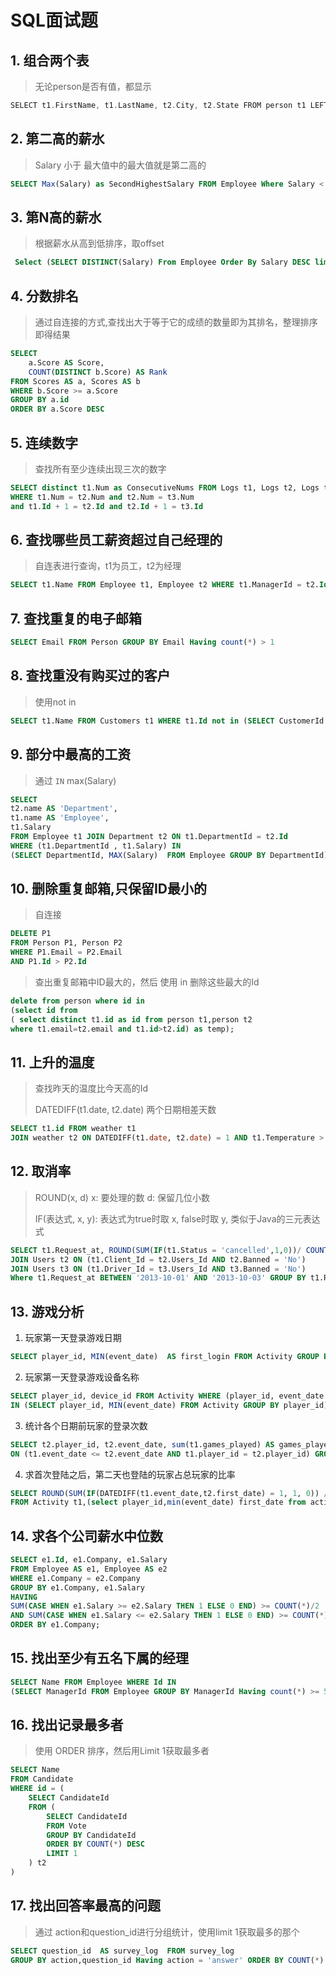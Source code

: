 # SQL面试题

## 1. 组合两个表
> 无论person是否有值，都显示
```go
SELECT t1.FirstName, t1.LastName, t2.City, t2.State FROM person t1 LEFT JOIN Address t2 ON t1.PersonId = t2.PersonId 
```

## 2. 第二高的薪水
> Salary 小于 最大值中的最大值就是第二高的
```sql
SELECT Max(Salary) as SecondHighestSalary FROM Employee Where Salary < (SELECT Max(Salary) FROM Employee)
```

## 3. 第N高的薪水
> 根据薪水从高到低排序，取offset
```sql
 Select (SELECT DISTINCT(Salary) From Employee Order By Salary DESC limit 1 OFFSET N) as NthHighestSalary
```

## 4. 分数排名
> 通过自连接的方式,查找出大于等于它的成绩的数量即为其排名，整理排序即得结果
```sql
SELECT 
    a.Score AS Score,
    COUNT(DISTINCT b.Score) AS Rank
FROM Scores AS a, Scores AS b
WHERE b.Score >= a.Score
GROUP BY a.id  
ORDER BY a.Score DESC
```

## 5. 连续数字
> 查找所有至少连续出现三次的数字
```sql
SELECT distinct t1.Num as ConsecutiveNums FROM Logs t1, Logs t2, Logs t3 
WHERE t1.Num = t2.Num and t2.Num = t3.Num 
and t1.Id + 1 = t2.Id and t2.Id + 1 = t3.Id
```

## 6. 查找哪些员工薪资超过自己经理的
> 自连表进行查询，t1为员工，t2为经理
```sql
SELECT t1.Name FROM Employee t1, Employee t2 WHERE t1.ManagerId = t2.Id AND t1.Salary > t2.Salary
```
## 7. 查找重复的电子邮箱
```sql
SELECT Email FROM Person GROUP BY Email Having count(*) > 1
```
## 8. 查找重没有购买过的客户
> 使用not in
```sql
SELECT t1.Name FROM Customers t1 WHERE t1.Id not in (SELECT CustomerId FROM Orders)
```

## 9. 部分中最高的工资
> 通过 `IN` max(Salary)
```sql
SELECT
t2.name AS 'Department',
t1.name AS 'Employee',
t1.Salary
FROM Employee t1 JOIN Department t2 ON t1.DepartmentId = t2.Id
WHERE (t1.DepartmentId , t1.Salary) IN
(SELECT DepartmentId, MAX(Salary)  FROM Employee GROUP BY DepartmentId);
```
## 10. 删除重复邮箱,只保留ID最小的
> 自连接
```sql
DELETE P1 
FROM Person P1, Person P2
WHERE P1.Email = P2.Email
AND P1.Id > P2.Id 
```
> 查出重复邮箱中ID最大的，然后 使用 in 删除这些最大的Id
```sql
delete from person where id in 
(select id from 
( select distinct t1.id as id from person t1,person t2
where t1.email=t2.email and t1.id>t2.id) as temp);

```

## 11. 上升的温度
> 查找昨天的温度比今天高的Id
>
> DATEDIFF(t1.date, t2.date) 两个日期相差天数
```sql
SELECT t1.id FROM weather t1 
JOIN weather t2 ON DATEDIFF(t1.date, t2.date) = 1 AND t1.Temperature > t2.Temperature
```

## 12. 取消率
> ROUND(x, d)  x: 要处理的数 d: 保留几位小数
>
> IF(表达式, x, y): 表达式为true时取 x, false时取 y, 类似于Java的三元表达式
```sql
SELECT t1.Request_at, ROUND(SUM(IF(t1.Status = 'cancelled',1,0))/ COUNT(t1.Status), 2) FROM Trips t1
JOIN Users t2 ON (t1.Client_Id = t2.Users_Id AND t2.Banned = 'No')
JOIN Users t3 ON (t1.Driver_Id = t3.Users_Id AND t3.Banned = 'No')
Where t1.Request_at BETWEEN '2013-10-01' AND '2013-10-03' GROUP BY t1.Request_at
```
## 13. 游戏分析
1. 玩家第一天登录游戏日期
```sql
SELECT player_id, MIN(event_date)  AS first_login FROM Activity GROUP BY player_id
```
2. 玩家第一天登录游戏设备名称
```sql
SELECT player_id, device_id FROM Activity WHERE (player_id, event_date ) 
IN (SELECT player_id, MIN(event_date) FROM Activity GROUP BY player_id)
```
3. 统计各个日期前玩家的登录次数
```sql
SELECT t2.player_id, t2.event_date, sum(t1.games_played) AS games_played_so_far FROM Activity t1 JOIN Activity t2
ON (t1.event_date <= t2.event_date AND t1.player_id = t2.player_id) GROUP BY t2.player_id,t2.event_date
```
4. 求首次登陆之后，第二天也登陆的玩家占总玩家的比率
```sql
SELECT ROUND(SUM(IF(DATEDIFF(t1.event_date,t2.first_date) = 1, 1, 0)) / (select count(distinct(t1.player_id))), 2) AS fraction
FROM Activity t1,(select player_id,min(event_date) first_date from activity group by player_id) t2 where t1.player_id=t2.player_id
```

## 14. 求各个公司薪水中位数
```sql
SELECT e1.Id, e1.Company, e1.Salary
FROM Employee AS e1, Employee AS e2
WHERE e1.Company = e2.Company
GROUP BY e1.Company, e1.Salary
HAVING
SUM(CASE WHEN e1.Salary >= e2.Salary THEN 1 ELSE 0 END) >= COUNT(*)/2
AND SUM(CASE WHEN e1.Salary <= e2.Salary THEN 1 ELSE 0 END) >= COUNT(*)/2
ORDER BY e1.Company;
```

## 15. 找出至少有五名下属的经理
```sql
SELECT Name FROM Employee WHERE Id IN 
(SELECT ManagerId FROM Employee GROUP BY ManagerId Having count(*) >= 5)
```

## 16. 找出记录最多者
> 使用 ORDER 排序，然后用Limit 1获取最多者
```sql
SELECT Name
FROM Candidate
WHERE id = (
	SELECT CandidateId
	FROM (
		SELECT CandidateId
		FROM Vote
		GROUP BY CandidateId
		ORDER BY COUNT(*) DESC
		LIMIT 1
	) t2
)
```
## 17. 找出回答率最高的问题
> 通过 action和question_id进行分组统计，使用limit 1获取最多的那个
```sql
SELECT question_id  AS survey_log  FROM survey_log 
GROUP BY action,question_id Having action = 'answer' ORDER BY COUNT(*) DESC Limit 1
```